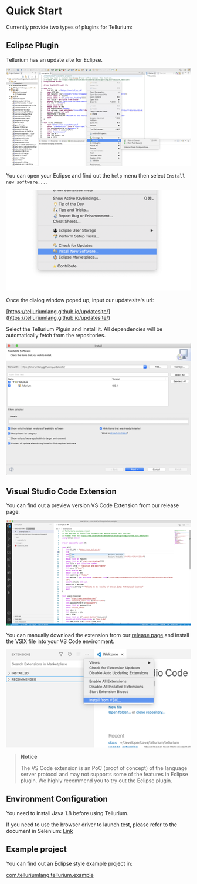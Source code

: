 # Quick Start

Currently provide two types of plugins for Tellurium:

## Eclipse Plugin

Tellurium has an update site for Eclipse.

![Screenshots for Eclipse](./res/img/eclipse.screenshot.png)

You can open your Eclipse and find out the `help` menu then select `Install new software...`. 

![Screenshots for Eclipse Installation](./res/img/eclipse.install.1.png)

Once the dialog window poped up, input our updatesite's url:

[https://telluriumlang.github.io/updatesite/](https://telluriumlang.github.io/updatesite/)


Select the Tellurium Plguin and install it. All dependencies will be automatically fetch from the repositories.

![Screenshots for Eclipse Installation](./res/img/eclipse.install.2.png)

## Visual Studio Code Extension

You can find out a preview version VS Code Extension from our release page. 

![Screenshots for VSCode](./res/img/vscode.screenshot.png)

You can manually download the extension from our [release page](https://github.com/telluriumLang/tellurium/releases/) and install the VSIX file into your VS Code environment.

![Screenshots for VSCode Installation](./res/img/vscode.install.1.png)

> **Notice**
> 
> The VS Code extension is an PoC (proof of concept) of the language server protocol and may not supports some of the features in Eclipse plugin. We highly recommend you to try out the Eclipse plugin.

## Environment Configuration

You need to install Java 1.8 before using Tellurium. 

If you need to use the browser driver to launch test, please refer to the document in Selenium: [Link](https://www.selenium.dev/documentation/en/getting_started_with_webdriver/)

## Example project

You can find out an Eclipse style example project in:

[com.telluriumlang.tellurium.example](https://github.com/telluriumLang/tellurium/tree/master/com.telluriumlang.tellurium.example)
